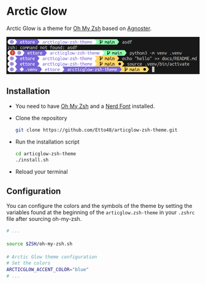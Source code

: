 # Arctic Glow

Arctic Glow is a theme for [Oh My Zsh](https://ohmyz.sh) based on [Agnoster](https://gist.github.com/3712874).

![Example](example.png)

## Installation

- You need to have [Oh My Zsh](https://ohmyz.sh) and a [Nerd Font](https://www.nerdfonts.com) installed.
- Clone the repository

  ```sh
  git clone https://github.com/Etto48/articglow-zsh-theme.git
  ```

- Run the installation script

  ```sh
  cd articglow-zsh-theme
  ./install.sh
  ```

- Reload your terminal

## Configuration

You can configure the colors and the symbols of the theme by setting the variables
found at the beginning of the `articglow.zsh-theme` in your `.zshrc` file after sourcing oh-my-zsh.

```sh
# ...

source $ZSH/oh-my-zsh.sh

# Arctic Glow theme configuration
# Set the colors
ARCTICGLOW_ACCENT_COLOR="blue"
# ...
```
